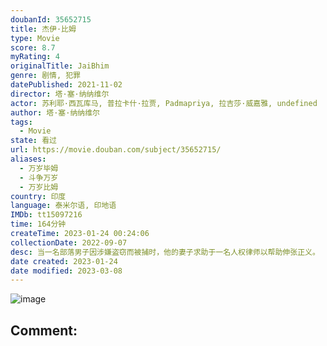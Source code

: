 ```yaml
---
doubanId: 35652715
title: 杰伊·比姆
type: Movie
score: 8.7
myRating: 4
originalTitle: JaiBhim
genre: 剧情, 犯罪
datePublished: 2021-11-02
director: 塔·塞·纳纳维尔
actor: 苏利耶·西瓦库马, 普拉卡什·拉贾, Padmapriya, 拉吉莎·威嘉雅, undefined
author: 塔·塞·纳纳维尔
tags:
  - Movie
state: 看过
url: https://movie.douban.com/subject/35652715/
aliases:
  - 万岁毕姆
  - 斗争万岁
  - 万岁比姆
country: 印度
language: 泰米尔语, 印地语
IMDb: tt15097216
time: 164分钟
createTime: 2023-01-24 00:24:06
collectionDate: 2022-09-07
desc: 当一名部落男子因涉嫌盗窃而被捕时，他的妻子求助于一名人权律师以帮助伸张正义。
date created: 2023-01-24
date modified: 2023-03-08
---
```


![image](p2734251414.jpg)

Comment:
---
